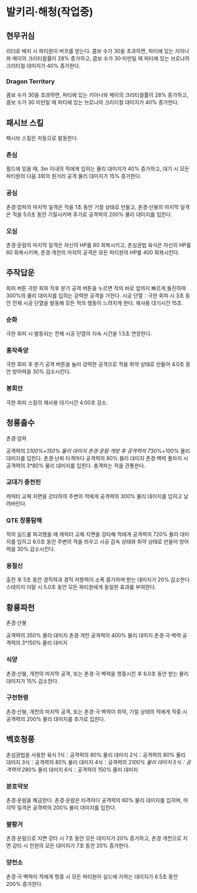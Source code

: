 # 발키리·해청(작업중)

## 현무귀심

리더로 배치 시 파티원이 버프를 받는다.
콤보 수가 30을 초과하면, 파티에 있는 키아나와 메이의 크리티컬률이 28% 증가하고,
콤보 수가 30 미만일 때 파티에 있는 브로냐의 크리티컬 대미지가 40% 증가한다.

### Dragon Territory

콤보 수가 30을 초과하면, 파티에 있는 키아나와 메이의 크리티컬률이 28% 증가하고,
콤보 수가 30 미만일 때 파티에 있는 브로냐의 크리티컬 대미지가 40% 증가한다.

## 패시브 스킬

패시브 스킬은 자동으로 발동한다.

### 촌심

필드에 있을 때, 3m 이내의 적에게 입히는 물리 대미지가 40% 증가하고, 대기 시 모든 파티원의 다음 3회의 원거리 공격 물리 대미지가 15% 증가한다.

### 공심

촌경·암파의 마지막 일격은 적을 1초 동안 기절 상태로 만들고, 촌경·산붕의 마지막 일격은 적을 5.0초 동안 기절시키며 추가로 공격력의 200% 물리 대미지를 입힌다.

### 오심

촌경·운람의 마지막 일격은 자신의 HP를 80 회복시키고, 촌심권법 육식은 자신의 HP를 60 회복시키며, 촌경·개천의 마지막 공격은 모든 파티원의 HP를 400 회복시킨다.

## 주작답운

회피 버튼
극한 회피 직후 분기 공격 버튼을 누르면 적의 바로 앞까지 빠르게 돌진하여 300%의 물리 대미지를 입히는 강력한 공격을 가한다.
시공 단열：극한 회피 시 3초 동안 전체 시공 단열을 발동해 모든 적의 행동이 느려지게 한다. 재사용 대기시간 15초.

### 순화

극한 회피 시 발동되는 전체 시공 단열의 지속 시간을 1.5초 연장한다.

### 홍작축양

극한 회피 후 분기 공격 버튼을 눌러 강력한 공격으로 적을 취약 상태로 만들어 4.0초 동안 방어력을 30% 감소시킨다.

### 봉회안

극한 회피 스킬의 재사용 대기시간 4.00초 감소.

## 청룡출수

촌경·암파

공격력의 2*100%+150% 물리 대미지
촌경·운람
개방 후 공격력의 7*30%+100% 물리 대미지를 입힌다.
촌경·난뢰
타격마다 공격력의 80% 물리 대미지
촌경·벽력
풀차지 시 공격력의 3\*80% 물리 대미지를 입힌다. 충격파는 적을 관통한다.

### 교대기 충천린

캐릭터 교체
지면을 강타하여 주변의 적에게 공격력의 300% 물리 대미지를 입히고 날려버린다.

### QTE 창룡탐해

적의 실드를 파괴했을 때 캐릭터 교체
지면을 강타해 적에게 공격력의 720% 물리 대미지를 입히고 6.0초 동안 주변의 적을 띄우고 시공 감속 상태와 취약 상태로 만들어 방어력을 30% 감소시킨다.

### 용절신

출전 후 5초 동안 경직력과 경직 저항력이 소폭 증가하며 받는 대미지가 20% 감소한다. 스테이지 이탈 시 5.0초 동안 모든 파티원에게 동일한 효과를 부여한다.

## 황룡파천

촌경·산붕

공격력의 350% 물리 대미지
촌경·개천
공격력의 400% 물리 대미지
촌경·극·벽력
공격력의 3\*150% 물리 대미지

### 식양

촌경·산붕, 개천의 마지막 공격, 또는 촌경·극·벽력을 명중시킨 후 6.0초 동안 받는 물리 대미지가 15% 감소한다.

### 구천현령

촌경·산붕, 개천의 마지막 공격, 또는 촌경·극·벽력이 취약, 기절 상태의 적에게 적중 시 공격력의 200% 물리 대미지를 추가로 입힌다.

## 백호청풍

촌심권법을 사용한 육식
1식：공격력의 80% 물리 대미지
2식：공격력의 80% 물리 대미지
3식：공격력의 80% 물리 대미지
4식：공격력의 2*100% 물리 대미지
5식：공격력의 2*80% 물리 대미지
6식：공격력의 150% 물리 대미지

### 분호약보

촌경·운람을 해금한다. 촌경·운람은 타격마다 공격력의 60% 물리 대미지를 입히며, 마지막 일격은 공격력의 200% 물리 대미지를 입힌다.

### 팔황거

촌경·운람으로 지면 강타 시 7초 동안 모든 대미지가 20% 증가하고, 촌경·개천으로 지면 강타 시 전원의 모든 대미지가 7초 동안 20% 증가한다.

### 양천소

촌경·극·벽력이 적에게 명중 시 모든 파티원이 실드에 가하는 대미지가 6.5초 동안 200% 증가한다.
